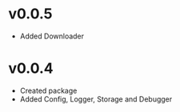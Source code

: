 # v0.0.5

- Added Downloader

# v0.0.4

- Created package
- Added Config, Logger, Storage and Debugger